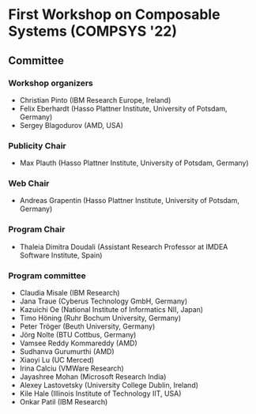 # First Workshop on Composable Systems (COMPSYS '22)

## Committee

### Workshop organizers

- Christian Pinto (IBM Research Europe, Ireland)
- Felix Eberhardt (Hasso Plattner Institute, University of Potsdam, Germany)
- Sergey Blagodurov (AMD, USA)

### Publicity Chair
- Max Plauth (Hasso Plattner Institute, University of Potsdam, Germany)

### Web Chair
- Andreas Grapentin (Hasso Plattner Institute, University of Potsdam, Germany)

### Program Chair

- Thaleia Dimitra Doudali (Assistant Research Professor at IMDEA Software Institute, Spain)

### Program committee

- Claudia Misale (IBM Research)
- Jana Traue (Cyberus Technology GmbH, Germany)
- Kazuichi Oe (National Institute of Informatics NII, Japan)
- Timo Höning (Ruhr Bochum University, Germany)
- Peter Tröger (Beuth University, Germany)
- Jörg Nolte (BTU Cottbus, Germany)
- Vamsee Reddy Kommareddy (AMD)
- Sudhanva Gurumurthi (AMD)
- Xiaoyi Lu (UC Merced)
- Irina Calciu (VMWare Research)
- Jayashree Mohan (Microsoft Research India)
- Alexey Lastovetsky (University College Dublin, Ireland)
- Kile Hale (Illinois Institute of Technology IIT, USA)
- Onkar Patil (IBM Research)
